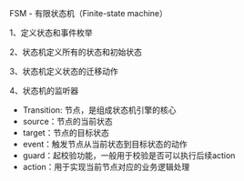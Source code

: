FSM - 有限状态机（Finite-state machine）

1、定义状态和事件枚举

2、状态机定义所有的状态和初始状态

3、状态机定义状态的迁移动作

4、状态机的监听器

 - Transition: 节点，是组成状态机引擎的核心
 - source：节点的当前状态
 - target：节点的目标状态
 - event：触发节点从当前状态到目标状态的动作
 - guard：起校验功能，一般用于校验是否可以执行后续action
 - action：用于实现当前节点对应的业务逻辑处理